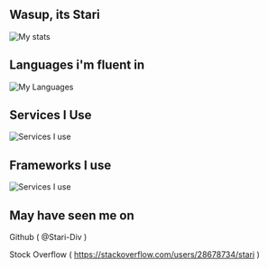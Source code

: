 ## Wasup, its Stari

![My stats](https://github-readme-stats.vercel.app/api?username=Stari-Div&show_icons=true&theme=merko)

## Languages i'm fluent in
![My Languages](https://skillicons.dev/icons?i=css,html,py,lua)
## Services I Use
![Services I use](https://skillicons.dev/icons?i=git)
## Frameworks I use
![Services I use](https://skillicons.dev/icons?i=bootstrap)
## May have seen me on
Github ( @Stari-Div )

Stock Overflow ( https://stackoverflow.com/users/28678734/stari )

